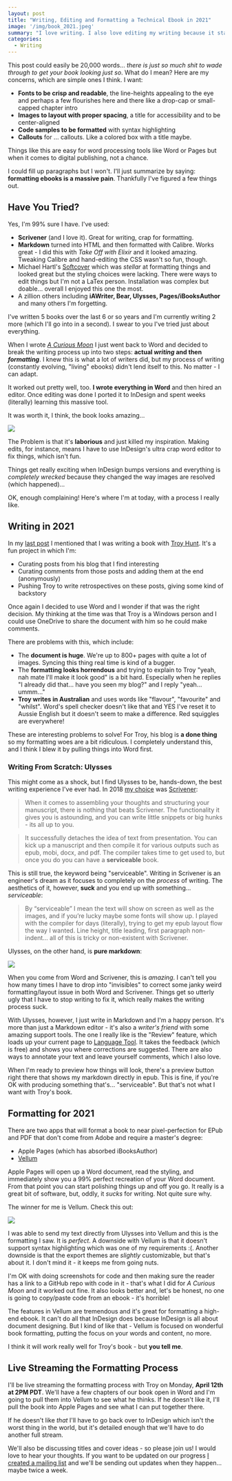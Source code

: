 ```yaml
---
layout: post
title: "Writing, Editing and Formatting a Technical Ebook in 2021"
image: '/img/book_2021.jpeg'
summary: "I love writing. I also love editing my writing because it starts to take shape. The formatting process, however, gets me every time. Over the years, however, things have become easier so for 2021 here's my list of tools you can use."
categories:
  - Writing
---
```


This post could easily be 20,000 words... _there is just so much shit to wade through to get your book looking just so_. What do I mean? Here are my concerns, which are simple ones I think. I want:

 - **Fonts to be crisp and readable**, the line-heights appealing to the eye and perhaps a few flourishes here and there like a drop-cap or small-capped chapter intro
 - **Images to layout with proper spacing**, a title for accessibility and to be center-aligned
 - **Code samples to be formatted** with syntax highlighting
 - **Callouts** for ... callouts. Like a colored box with a title maybe.

Things like this are easy for word processing tools like Word or Pages but when it comes to digital publishing, not a chance.

I could fill up paragraphs but I won't. I'll just summarize by saying: **formatting ebooks is a massive pain**. Thankfully I've figured a few things out.

## Have You Tried?

Yes, I'm 99% sure I have. I've used:

 - **Scrivener** (and I love it). Great for writing, crap for formatting.
 - **Markdown** turned into HTML and then formatted with Calibre. Works great - I did this with _Take Off with Elixir_ and it looked amazing. Tweaking Calibre and hand-editing the CSS wasn't so fun, though.
 - Michael Hartl's [Softcover](https://softcover.io) which was _stellar_ at formatting things and looked great but the styling choices were lacking. There were ways to edit things but I'm not a LaTex person. Installation was complex but doable... overall I enjoyed this one the most.
 - A zillion others including **iAWriter, Bear, Ulysses, Pages/iBooksAuthor** and many others I'm forgetting.

I've written 5 books over the last 6 or so years and I'm currently writing 2 more (which I'll go into in a second). I swear to you I've tried just about everything.

When I wrote _[A Curious Moon](https://bigmachine.io/products/a-curious-moon/)_ I just went back to Word and decided to break the writing process up into two steps: **actual _writing_ and then _formatting_**. I knew this is what a lot of writers did, but my process of writing (constantly evolving, "living" ebooks) didn't lend itself to this. No matter - I can adapt.

It worked out pretty well, too. **I wrote everything in Word** and then hired an editor. Once editing was done I ported it to InDesign and spent weeks (literally) learning this massive tool.

It was worth it, I think, the book looks amazing...

![](/img/gravity_assist.jpg)

The Problem is that it's **laborious** and just killed my inspiration. Making edits, for instance, means I have to use InDesign's ultra crap word editor to fix things, which isn't fun.

Things get really exciting when InDesign bumps versions and everything is _completely wrecked_ because they changed the way images are resolved (which happened)...

OK, enough complaining! Here's where I'm at today, with a process I really like.

## Writing in 2021

In my [last post](/2021/04/06/turning-a-blog-into-a-book/) I mentioned that I was writing a book with [Troy Hunt](https://troyhunt.com). It's a fun project in which I'm:

 - Curating posts from his blog that I find interesting
 - Curating comments from those posts and adding them at the end (anonymously)
 - Pushing Troy to write retrospectives on these posts, giving some kind of backstory

Once again I decided to use Word and I wonder if that was the right decision. My thinking at the time was that Troy is a Windows person and I could use OneDrive to share the document with him so he could make comments.

There are problems with this, which include:

 - The **document is huge**. We're up to 800+ pages with quite a lot of images. Syncing this thing real time is kind of a bugger.
 - The **formatting looks horrendous** and trying to explain to Troy "yeah, nah mate I'll make it look good" is a bit hard. Especially when he replies "I already did that... have you seen my blog?" and I reply "yeah... ummm..."
 - **Troy writes in Australian** and uses words like "flavour", "favourite" and "whilst". Word's spell checker doesn't like that and YES I've reset it to Aussie English but it doesn't seem to make a difference. Red squiggles are everywhere!

These are interesting problems to solve! For Troy, his blog is **a done thing** so my formatting woes are a bit ridiculous. I completely understand this, and I think I blew it by pulling things into Word first.

### Writing From Scratch: Ulysses

This might come as a shock, but I find Ulysses to be, hands-down, the best writing experience I've ever had. In 2018 [my choice](https://rob.conery.io/2021/04/06/turning-a-blog-into-a-book/) was [Scrivener](https://www.literatureandlatte.com/scrivener/overview):

> When it comes to assembling your thoughts and structuring your manuscript, there is nothing that beats Scrivener. The functionality it gives you is astounding, and you can write little snippets or big hunks - its all up to you.

>It successfully detaches the idea of text from presentation. You can kick up a manuscript and then compile it for various outputs such as epub, mobi, docx, and pdf. The compiler takes time to get used to, but once you do you can have a **serviceable** book.

This is still true, the keyword being "serviceable". Writing in Scrivener is an engineer's dream as it focuses to completely on the _process_ of writing. The aesthetics of it, however, **suck** and you end up with something... _serviceable_:

> By “serviceable” I mean the text will show on screen as well as the images, and if you’re lucky maybe some fonts will show up. I played with the compiler for days (literally), trying to get my epub layout flow the way I wanted. Line height, title leading, first paragraph non-indent… all of this is tricky or non-existent with Scrivener.

Ulysses, on the other hand, is **pure markdown**:

![](/img/shot_718.jpg)

When you come from Word and Scrivener, this is _amazing_. I can't tell you how many times I have to drop into "invisibles" to correct some janky weird formatting/layout issue in both Word and Scrivener. Things get so utterly ugly that I have to stop writing to fix it, which really makes the writing process suck.

With Ulysses, however, I just write in Markdown and I'm a happy person. It's more than just a Markdown editor - it's also a _writer's friend_ with some amazing support tools. The one I really like is the "Review" feature, which loads up your current page to [Language Tool](https://languagetool.org/). It takes the feedback (which is free) and shows you where corrections are suggested. There are also ways to annotate your text and leave yourself comments, which I also love.

When I'm ready to preview how things will look, there's a preview button right there that shows my markdown directly in epub. This is fine, if you're OK with producing something that's... "serviceable". But that's not what I want with Troy's book.

## Formatting for 2021

There are two apps that will format a book to near pixel-perfection for EPub and PDF that don't come from Adobe and require a master's degree:

 - Apple Pages (which has absorbed iBooksAuthor)
 - [Vellum](https://vellum.pub)

Apple Pages will open up a Word document, read the styling, and immediately show you a 99% perfect recreation of your Word document. From that point you can start polishing things up and off you go. It really is a great bit of software, but, oddly, it *sucks* for writing. Not quite sure why.

The winner for me is Vellum. Check this out:

![](/img/shot_719.jpg)

I was able to send my text directly from Ulysses into Vellum and this is the formatting I saw. It is _perfect_. A downside with Vellum is that it doesn't support syntax highlighting which was one of my requirements :(. Another downside is that the export themes are _slightly_ customizable, but that's about it. I don't mind it - it keeps me from going nuts.

I'm OK with doing screenshots for code and then making sure the reader has a link to a GitHub repo with code in it - that's what I did for _A Curious Moon_ and it worked out fine. It also looks better and, let's be honest, no one is going to copy/paste code from an ebook - it's horrible!

The features in Vellum are tremendous and it's great for formatting a high-end ebook. It can't do all that InDesign does because InDesign is all about document designing. But I kind of like that - Vellum is focused on wonderful book formatting, putting the focus on your words and content, no more.


I think it will work really well for Troy's book - but **you tell me**.

## Live Streaming the Formatting Process

I'll be live streaming the formatting process with Troy on Monday, **April 12th at 2PM PDT**. We'll have a few chapters of our book open in Word and I'm going to pull them into Vellum to see what he thinks. If he doesn't like it, I'll pull the book into Apple Pages and see what I can put together there.

If he doesn't like _that_ I'll have to go back over to InDesign which isn't the worst thing in the world, but it's detailed enough that we'll have to do another full stream.

We'll also be discussing titles and cover ideas - so please join us! I would love to hear your thoughts. If you want to be updated on our progress [I created a mailing list](https://book.troyhunt.com) and we'll be sending out updates when they happen... maybe twice a week.